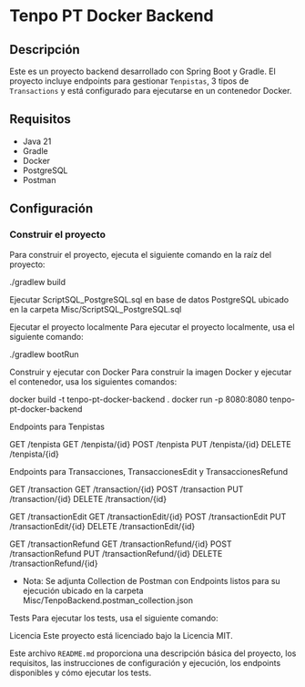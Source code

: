 # Tenpo PT Docker Backend

## Descripción

Este es un proyecto backend desarrollado con Spring Boot y Gradle. El proyecto incluye endpoints para gestionar `Tenpistas`, 3 tipos de `Transactions` y está configurado para ejecutarse en un contenedor Docker.

## Requisitos

- Java 21
- Gradle
- Docker
- PostgreSQL
- Postman

## Configuración

### Construir el proyecto

Para construir el proyecto, ejecuta el siguiente comando en la raíz del proyecto:

./gradlew build

Ejecutar ScriptSQL_PostgreSQL.sql en base de datos PostgreSQL ubicado en la carpeta Misc/ScriptSQL_PostgreSQL.sql

Ejecutar el proyecto localmente
Para ejecutar el proyecto localmente, usa el siguiente comando:

./gradlew bootRun

Construir y ejecutar con Docker
Para construir la imagen Docker y ejecutar el contenedor, usa los siguientes comandos:

docker build -t tenpo-pt-docker-backend .
docker run -p 8080:8080 tenpo-pt-docker-backend

Endpoints para Tenpistas

GET /tenpista
GET /tenpista/{id}
POST /tenpista
PUT /tenpista/{id}
DELETE /tenpista/{id}

Endpoints para Transacciones, TransaccionesEdit y TransaccionesRefund

GET /transaction
GET /transaction/{id}
POST /transaction
PUT /transaction/{id}
DELETE /transaction/{id}

GET /transactionEdit
GET /transactionEdit/{id}
POST /transactionEdit
PUT /transactionEdit/{id}
DELETE /transactionEdit/{id}

GET /transactionRefund
GET /transactionRefund/{id}
POST /transactionRefund
PUT /transactionRefund/{id}
DELETE /transactionRefund/{id}

* Nota: Se adjunta Collection de Postman con Endpoints listos para su ejecución ubicado en la carpeta Misc/TenpoBackend.postman_collection.json

Tests
Para ejecutar los tests, usa el siguiente comando:

Licencia
Este proyecto está licenciado bajo la Licencia MIT.

Este archivo `README.md` proporciona una descripción básica del proyecto, los requisitos, las instrucciones de configuración y ejecución, los endpoints disponibles y cómo ejecutar los tests.
